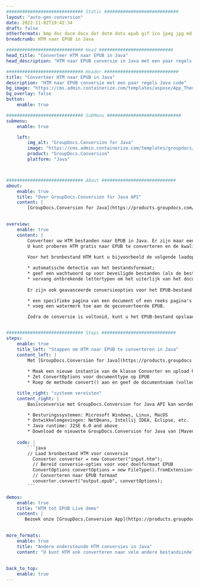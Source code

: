 ```yaml
---
############################# Static ############################
layout: "auto-gen-conversion"
date: 2022-11-02T19:42:34
draft: false
otherformats: bmp doc docm docx dot dotm dotx epub gif ico jpeg jpg md odt ott pdf png psd rtf tex tif tiff txt xps
breadcrumb: HTM naar EPUB in Java

############################# Head ############################
head_title: "Converteer HTM naar EPUB in Java"
head_description: "HTM naar EPUB conversie in Java met een paar regels code. Converteer meer dan 160 bestandsindelingen met de GroupDocs-documentconversie-API voor Java"

############################# Header ############################
title: "Converteer HTM naar EPUB in Java"
description: "HTM naar EPUB conversie met een paar regels Java code"
bg_image: "https://cms.admin.containerize.com/templates/aspose/App_Themes/V3/images/bg/header1.png"
bg_overlay: false
button:
    enable: true

############################# SubMenu ############################
submenu:
    enable: true

    left:
        img_alt: "GroupDocs.Conversion for Java"
        image: "https://cms.admin.containerize.com/templates/groupdocs/images/product-logos/90x90-noborder/groupdocs-conversion-java.png"
        product: "GroupDocs.Conversion"
        platform: "Java"



############################# About ############################
about:
    enable: true
    title: "Over GroupDocs.Conversion for Java API"
    content: |
        [GroupDocs.Conversion for Java](https://products.groupdocs.com/conversion/java/) is een geavanceerde conversie-API voor bestandsindelingen voor het converteren tussen populaire afbeeldings- en documentindelingen zoals Microsoft Office, OpenDocument, PDF, HTML, e-mail, CAD. en nog veel meer met slechts een paar regels code. De native API detecteert automatisch de formaten van de originele documenten en biedt veel opties voor het aanpassen van de geconverteerde documenten. Naast de functie om informatie uit een document te extraheren, ondersteunt het standaard ook het cachen van de conversieresultaten naar de lokale schijf. Elk type cacheopslag kan echter worden ondersteund door de juiste interfaces te implementeren - Amazon S3, Dropbox, Google Drive, Windows Azure, Reddis of andere.
    

overview:
    enable: true
    content: |
        Converteer uw HTM bestanden naar EPUB in Java. Er zijn maar een paar regels Java code nodig op elk platform naar keuze, zoals Windows, Linux, macOS.
        U kunt proberen HTM gratis naar EPUB te converteren en de kwaliteit van de conversieresultaten te evalueren. Naast eenvoudige scripts voor bestandsconversie, kunt u meer geavanceerde opties proberen voor het laden van het HTM-bronbestand en het opslaan van de EPUB-uitvoer. 
        
        Voor het bronbestand HTM kunt u bijvoorbeeld de volgende laadopties gebruiken:

        * automatische detectie van het bestandsformaat;
        * geef een wachtwoord op voor beveiligde bestanden (als de bestandsindeling dit ondersteunt);
        * vervang ontbrekende lettertypen om het uiterlijk van het document te behouden.
        
        Er zijn ook geavanceerde conversieopties voor het EPUB-bestand:

        * een specifieke pagina van een document of een reeks pagina's converteren;
        * voeg een watermerk toe aan de geconverteerde EPUB.

        Zodra de conversie is voltooid, kunt u het EPUB-bestand opslaan in uw lokale bestandspad of in opslag van derden, zoals FTP, Amazon S3, Google Drive, Dropbox enz. Let op - om HTM te converteren tot EPUB, hoeft u geen extra software te installeren, zoals MS Office, Open Office, Adobe Acrobat Reader etc.


############################# Steps ############################
steps:
    enable: true
    title_left: "Stappen om HTM naar EPUB te converteren in Java"
    content_left: |
        Met [GroupDocs.Conversion for Java](https://products.groupdocs.com/conversion/java/) kunnen ontwikkelaars het HTM-bestand eenvoudig converteren naar EPUB met een paar regels code.
        
        * Maak een nieuwe instantie van de klasse Converter en upload het bestand HTM met het volledige pad
        * Zet ConvertOptions voor documenttype op EPUB
        * Roep de methode convert() aan en geef de documentnaam (volledig pad) en formaat (EPUB) door als parameter

    title_right: "systeem vereisten"
    content_right: |
        Basisconversie met GroupDocs.Conversion for Java API kan worden gedaan met slechts een paar regels code. Onze API's worden ondersteund op alle belangrijke platforms en besturingssystemen. Voordat u de onderstaande code uitvoert, moet u ervoor zorgen dat de volgende vereisten op uw systeem zijn geïnstalleerd.

        * Besturingssystemen: Microsoft Windows, Linux, MacOS
        * Ontwikkelomgevingen: NetBeans, Intellij IDEA, Eclipse, etc.
        * Java runtime: J2SE 6.0 and above
        * Download de nieuwste GroupDocs.Conversion for Java van [Maven](https://repository.groupdocs.com/webapp/#/artifacts/browse/tree/General/repo/com/groupdocs/groupdocs-conversion)
         
    code: |
        ```java    
        // Laad bronbestand HTM voor conversie
          Converter converter = new Converter("input.htm");
          // Bereid conversie-opties voor voor doelformaat EPUB
          ConvertOptions convertOptions = new FileType().fromExtension("epub").getConvertOptions();
          // Converteren naar EPUB formaat
          converter.convert("output.epub", convertOptions);
        ```

demos:
    enable: true
    title: "HTM tot EPUB Live demo"
    content: |
       Bezoek onze [GroupDocs.Conversion App](https://products.groupdocs.app/conversion/family) website en probeer HTM naar EPUB conversie nu. De gratis demo heeft de volgende voordelen:
          

more_formats:
    enable: true
    title: "Andere ondersteunde HTM conversies in Java"
    content: "U kunt HTM ook converteren naar vele andere bestandsindelingen. Zie de lijst hieronder."
       
       
back_to_top:
    enable: true
---
```

